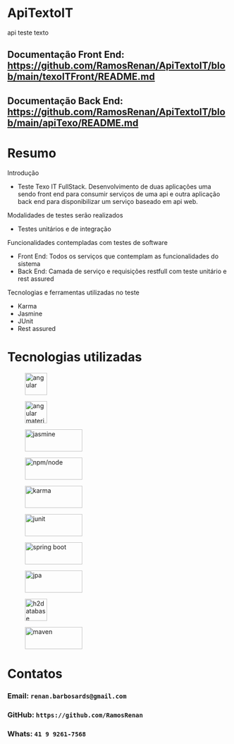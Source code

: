 # ApiTextoIT
api teste texto

## Documentação Front End: https://github.com/RamosRenan/ApiTextoIT/blob/main/texoITFront/README.md
## Documentação Back End: https://github.com/RamosRenan/ApiTextoIT/blob/main/apiTexo/README.md

# Resumo

Introdução
- Teste Texo IT FullStack. Desenvolvimento de duas aplicações uma sendo front end para consumir
serviços de uma api e outra aplicação back end para disponibilizar um serviço baseado em api web. 

Modalidades de testes serão realizados
- Testes unitários e de integração

Funcionalidades contempladas com testes de software 
- Front End: Todos os serviços que contemplam as funcionalidades do sistema
- Back End: Camada de serviço e requisições restfull com teste unitário e rest assured 

Tecnologias e ferramentas utilizadas no teste
- Karma
- Jasmine
- JUnit
- Rest assured

# Tecnologias utilizadas
<figure>
    <img src="https://github.com/RamosRenan/ApiTextoIT/assets/33878976/c2da1399-f080-4a87-bf11-9f7eea4932ba"
         alt="angular" width="50" height="50">
</figure>

<figure>
    <img src="https://github.com/RamosRenan/ApiTextoIT/assets/33878976/67803f87-d0dc-48d0-8cc0-17dcfd858bb0"
         alt="angular material" width="50" height="50">
</figure>

<figure>
    <img src="https://github.com/RamosRenan/ApiTextoIT/assets/33878976/b6509c33-e4bf-4db0-8514-8b426dc7e535"
         alt="jasmine" width="130" height="50">
</figure>

<figure>
    <img src="https://github.com/RamosRenan/ApiTextoIT/assets/33878976/a5a0f4e3-6c70-4261-8246-154d78d8ef16"
         alt="npm/node" width="130" height="50">
</figure>

<figure>
    <img src="https://github.com/RamosRenan/ApiTextoIT/assets/33878976/979a8787-6399-42a7-9d3d-21c5e8d703e5"
         alt="karma" width="130" height="50">
</figure>

<figure>
    <img src="https://github.com/RamosRenan/ApiTextoIT/assets/33878976/7a0861b9-f0cc-423f-ae26-8e5b20609e8a"
         alt="junit" width="130" height="50">
</figure>

<figure>
    <img src="https://github.com/RamosRenan/ApiTextoIT/assets/33878976/079ad7cd-935a-42b7-af1a-37ef1921fe91"
         alt="spring boot" width="130" height="50">
</figure>

<figure>
    <img src="https://github.com/RamosRenan/ApiTextoIT/assets/33878976/247e6895-9944-43e5-b521-6fa07b2e6954"
         alt="jpa" width="130" height="50">
</figure>

<figure>
    <img src="https://github.com/RamosRenan/ApiTextoIT/assets/33878976/837599a0-29a2-41f7-8703-f9edead0bbbe"
         alt="h2database" width="50" height="50">
</figure>

<figure>
    <img src="https://github.com/RamosRenan/ApiTextoIT/assets/33878976/9dc6c767-dd99-46fc-abbe-d48e4d0eae71"
         alt="maven" width="130" height="50">
</figure>

# Contatos
### Email:  `renan.barbosards@gmail.com`
### GitHub: `https://github.com/RamosRenan`
### Whats:  `41 9 9261-7568`

